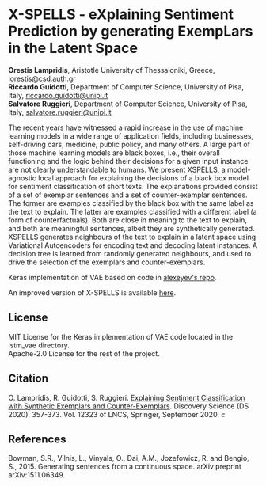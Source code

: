 # X-SPELLS - eXplaining Sentiment Prediction by generating ExempLars in the Latent Space
**Orestis Lampridis**, Aristotle University of Thessaloniki, Greece, lorestis@csd.auth.gr  
**Riccardo Guidotti**, Department of Computer Science, University of Pisa, Italy, riccardo.guidotti@unipi.it   
**Salvatore Ruggieri**, Department of Computer Science, University of Pisa, Italy, salvatore.ruggieri@unipi.it	

The recent years have witnessed a rapid increase in the use of machine learning models in a wide range of application fields, including businesses, self-driving cars, medicine, public policy, and many others. A large part of those machine learning models are black boxes, i.e., their overall functioning and the logic behind their decisions for a given input instance are not clearly understandable to humans. We present XSPELLS, a model-agnostic local approach for explaining the decisions of a black box model for sentiment classification of short texts. The explanations provided consist of a set of exemplar sentences and a set of counter-exemplar sentences. The former are examples classified by the black box with the same label as the text to explain. The latter are examples classified with a different label (a form of counterfactuals). Both are close in meaning to the text to explain, and both are meaningful sentences, albeit they are synthetically generated. XSPELLS generates neighbours of the text to explain in a latent space using Variational Autoencoders for encoding text and decoding latent instances. A decision tree is learned from randomly generated neighbours, and used to drive the selection of the exemplars and counter-exemplars.

Keras implementation of VAE based on code in [alexeyev's repo](https://github.com/alexeyev/Keras-Generating-Sentences-from-a-Continuous-Space).

An improved version of X-SPELLS is available [here](https://github.com/lstate/X-SPELLS-V2).

## License

MIT License for the Keras implementation of VAE code located in the lstm_vae directory. <br />
Apache-2.0 License for the rest of the project.

## Citation

O. Lampridis, R. Guidotti, S. Ruggieri. [Explaining Sentiment Classification with Synthetic Exemplars and Counter-Exemplars](https://doi.org/10.1007/978-3-030-61527-7_24). Discovery Science (DS 2020). 357-373. Vol. 12323 of LNCS, Springer, September 2020. <img src="https://upload.wikimedia.org/wikipedia/commons/thumb/7/77/Open_Access_logo_PLoS_transparent.svg/220px-Open_Access_logo_PLoS_transparent.svg.png" alt="Excel Sheet" width="10"/> 

## References

Bowman, S.R., Vilnis, L., Vinyals, O., Dai, A.M., Jozefowicz, R. and Bengio, S., 2015. Generating sentences from a continuous space. arXiv preprint arXiv:1511.06349.
